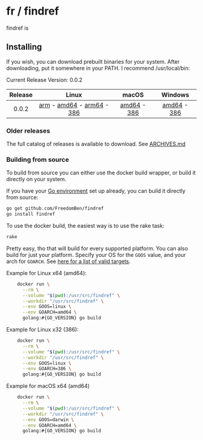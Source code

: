 # fr / findref



findref is

## Installing

If you wish, you can download prebuilt binaries for your system.  After downloading,
put it somewhere in your PATH.  I recommend /usr/local/bin:

Current Release Version: 0.0.2

| Release | Linux                     | macOS | Windows |
|:-------:|:-------------------------:|:-------------:|:-------------:|
| 0.0.2 | [arm](https://github.com/FreedomBen/findref-bin/blob/master/0.0.2/linux/arm/findref?raw=true) - [amd64](https://github.com/FreedomBen/findref-bin/blob/master/0.0.2/linux/amd64/findref?raw=true) - [arm64](https://github.com/FreedomBen/findref-bin/blob/master/0.0.2/linux/arm64/findref?raw=true) - [386](https://github.com/FreedomBen/findref-bin/blob/master/0.0.2/linux/386/findref?raw=true) | [amd64](https://github.com/FreedomBen/findref-bin/blob/master/0.0.2/darwin/amd64/findref?raw=true) - [386](https://github.com/FreedomBen/findref-bin/blob/master/0.0.2/darwin/386/findref?raw=true) | [amd64](https://github.com/FreedomBen/findref-bin/blob/master/0.0.2/windows/amd64/findref.exe?raw=true) - [386](https://github.com/FreedomBen/findref-bin/blob/master/0.0.2/windows/386/findref.exe?raw=true) |

### Older releases

The full catalog of releases is available to download.  See [ARCHIVES.md](ARCHIVES.md)

### Building from source

To build from source you can either use the docker build wrapper, or build it directly on your system.

If you have your [Go environment](https://golang.org/doc/install) set up
already, you can build it directly from source:

```bash
go get github.com/FreedomBen/findref
go install findref
```

To use the docker build, the easiest way is to use the rake task:

```bash
rake
```

Pretty easy, tho that will build for every supported platform.  You can also build for just
your platform.  Specify your OS for the `GOOS` value, and your arch for `GOARCH`.  See [here
for a list of valid targets](https://stackoverflow.com/a/30068222/2062384).

Example for Linux x64 (amd64):

```bash
    docker run \
      --rm \
      --volume "$(pwd):/usr/src/findref" \
      --workdir "/usr/src/findref" \
      --env GOOS=linux \
      --env GOARCH=amd64 \
      golang:#{GO_VERSION} go build
```

Example for Linux x32 (386):

```bash
    docker run \
      --rm \
      --volume "$(pwd):/usr/src/findref" \
      --workdir "/usr/src/findref" \
      --env GOOS=linux \
      --env GOARCH=386 \
      golang:#{GO_VERSION} go build
```

Example for macOS x64 (amd64)

```bash
    docker run \
      --rm \
      --volume "$(pwd):/usr/src/findref" \
      --workdir "/usr/src/findref" \
      --env GOOS=darwin \
      --env GOARCH=amd64 \
      golang:#{GO_VERSION} go build
```
